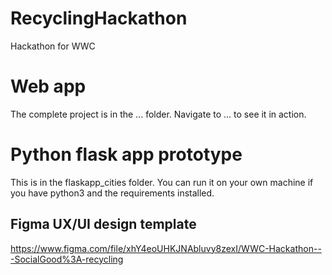 # RecyclingHackathon

Hackathon for WWC

# Web app

The complete project is in the ... folder.
Navigate to ... to see it in action.



# Python flask app prototype

This is in the flaskapp_cities folder. You can run it on your own machine if you have python3 and the requirements installed.

## Figma UX/UI design template

https://www.figma.com/file/xhY4eoUHKJNAbluvy8zexI/WWC-Hackathon---SocialGood%3A-recycling
